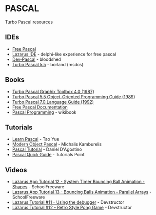 # PASCAL
Turbo Pascal resources


IDEs
----

* [Free Pascal](https://www.freepascal.org/)
* [Lazarus IDE](https://www.lazarus-ide.org/) - delphi-like experience for free pascal
* [Dev-Pascal](http://www.bloodshed.net/Dev-Pascal) - bloodshed
* [Turbo Pascal 5.5](https://web.archive.org/web/20040211224332/http://bdn.borland.com/article/0,1410,20803,00.html) - borland (msdos)


Books
-----

* [Turbo Pascal Graphix Toolbox 4.0 (1987)](http://www.bitsavers.org/pdf/borland/turbo_pascal/Turbo_Pascal_Graphix_Toolbox_Version_4.0_1987.pdf)
* [Turbo Pascal 5.5 Object-Oriented Programming Guide (1989)](https://web.archive.org/web/20031002112622id_/http://bdn.borland.com/article/images/20803/TP_55_OOP_Guide.pdf)
* [Turbo Pascal 7.0 Language Guide (1992)](http://bitsavers.informatik.uni-stuttgart.de/pdf/borland/turbo_pascal/Turbo_Pascal_Version_7.0_Language_Guide_1992.pdf)
* [Free Pascal Documentation](https://www.freepascal.org/docs.html)
* [Pascal Programming](https://en.wikibooks.org/wiki/Pascal_Programming) - wikibook


Tutorials
---------

* [Learn Pascal](https://www.taoyue.com/tutorials/pascal) - Tao Yue
* [Modern Object Pascal](https://castle-engine.io/modern_pascal_introduction.pdf) - Michalis Kamburelis
* [Pascal Tutorial](https://swordsandsoftware.com/pascal.htm) - Daniel D'Agostino
* [Pascal Quick Guide](https://www.tutorialspoint.com/pascal/pascal_quick_guide.htm) - Tutorials Point


Videos
------

* [Lazarus App Tutorial 12 - System Timer Bouncing Ball Animation - Shapes](https://youtu.be/hNaZTtJkZ0s) - SchoolFreeware
* [Lazarus App Tutorial 13 - Bouncing Balls Animation - Parallel Arrays](https://youtu.be/MahHxXEkFF0) - SchoolFreeware
* [Lazarus Tutorial #11 - Using the debugger](http://web.archive.org/web/20190613115814/https://www.devstructor.com/index.php?page=19948) - Devstructor
* [Lazarus Tutorial #12 - Retro Style Pong Game](http://web.archive.org/web/20190613064945/https://www.devstructor.com/index.php?page=22552) - Devstructor

